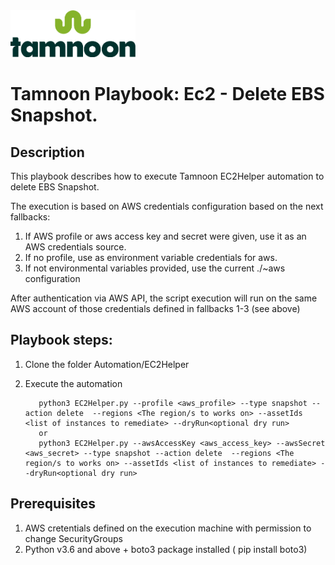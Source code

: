 
<img src="../../images/icons/Tamnoon.png" width="200"/>

# Tamnoon Playbook: Ec2 - Delete EBS Snapshot.

## Description
This playbook describes how to execute Tamnoon EC2Helper automation to delete EBS Snapshot.

The execution is based on AWS credentials configuration based on the next fallbacks:
1. If AWS profile or aws access key and secret were given, use it as an AWS credentials source.
2. If no profile, use as environment variable credentials for aws.
3. If not environmental variables provided, use the current ./~aws configuration

After authentication via AWS API, the script execution will run on the same AWS account of those credentials defined in fallbacks 1-3 (see above)

## Playbook steps:
1. Clone the folder Automation/EC2Helper
2. Execute the automation
                
          python3 EC2Helper.py --profile <aws_profile> --type snapshot --action delete  --regions <The region/s to works on> --assetIds <list of instances to remediate> --dryRun<optional dry run>
          or 
          python3 EC2Helper.py --awsAccessKey <aws_access_key> --awsSecret <aws_secret> --type snapshot --action delete  --regions <The region/s to works on> --assetIds <list of instances to remediate> --dryRun<optional dry run>


## Prerequisites 
1. AWS cretentials defined on the execution machine with permission to change SecurityGroups
2. Python v3.6  and above + boto3 package installed ( pip install boto3)


